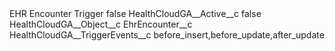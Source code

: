 <?xml version="1.0" encoding="UTF-8"?>
<CustomMetadata xmlns="http://soap.sforce.com/2006/04/metadata" xmlns:xsi="http://www.w3.org/2001/XMLSchema-instance" xmlns:xsd="http://www.w3.org/2001/XMLSchema">
    <label>EHR Encounter Trigger</label>
    <protected>false</protected>
    <values>
        <field>HealthCloudGA__Active__c</field>
        <value xsi:type="xsd:boolean">false</value>
    </values>
    <values>
        <field>HealthCloudGA__Object__c</field>
        <value xsi:type="xsd:string">EhrEncounter__c</value>
    </values>
    <values>
        <field>HealthCloudGA__TriggerEvents__c</field>
        <value xsi:type="xsd:string">before_insert,before_update,after_update</value>
    </values>
</CustomMetadata>
